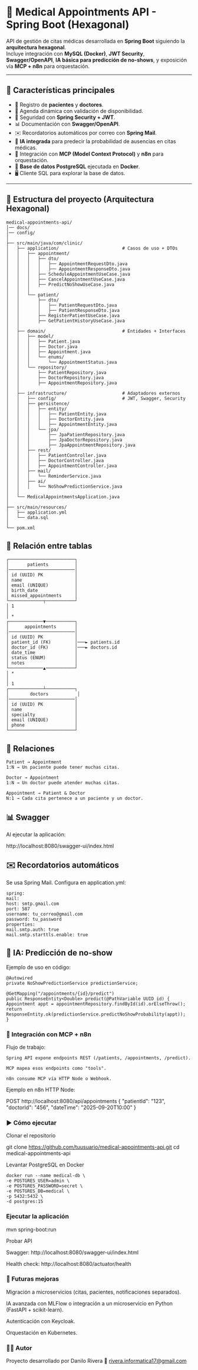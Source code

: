 # 🏥 Medical Appointments API - Spring Boot (Hexagonal)

API de gestión de citas médicas desarrollada en **Spring Boot** siguiendo la **arquitectura hexagonal**.  
Incluye integración con **MySQL (Docker)**, **JWT Security**, **Swagger/OpenAPI**, **IA básica para predicción de no-shows**, y exposición vía **MCP + n8n** para orquestación.

---

## 🚀 Características principales

- 📌 Registro de **pacientes** y **doctores**.
- 📅 Agenda dinámica con validación de disponibilidad.
- 🔐 Seguridad con **Spring Security + JWT**.
- 📊 Documentación con **Swagger/OpenAPI**.
- ✉️ Recordatorios automáticos por correo con **Spring Mail**.
- 🤖 **IA integrada** para predecir la probabilidad de ausencias en citas médicas.
- 🔗 Integración con **MCP (Model Context Protocol)** y **n8n** para orquestación.
- 🐘 **Base de datos PostgreSQL** ejecutada en **Docker**.
- 🖥️ Cliente SQL para explorar la base de datos.

---



## 📂 Estructura del proyecto (Arquitectura Hexagonal)

```plaintext
medical-appointments-api/
│── docs/
│── config/
│
├── src/main/java/com/clinic/
│   ├── application/                        # Casos de uso + DTOs
│   │   ├── appointment/
│   │   │   ├── dto/
│   │   │   │   ├── AppointmentRequestDto.java
│   │   │   │   ├── AppointmentResponseDto.java
│   │   │   ├── ScheduleAppointmentUseCase.java
│   │   │   ├── CancelAppointmentUseCase.java
│   │   │   ├── PredictNoShowUseCase.java
│   │   │
│   │   └── patient/
│   │       ├── dto/
│   │       │   ├── PatientRequestDto.java
│   │       │   ├── PatientResponseDto.java
│   │       ├── RegisterPatientUseCase.java
│   │       ├── GetPatientHistoryUseCase.java
│   │
│   ├── domain/                             # Entidades + Interfaces
│   │   ├── model/
│   │   │   ├── Patient.java
│   │   │   ├── Doctor.java
│   │   │   ├── Appointment.java
│   │   │   └── enums/
│   │   │       └── AppointmentStatus.java
│   │   └── repository/
│   │       ├── PatientRepository.java
│   │       ├── DoctorRepository.java
│   │       ├── AppointmentRepository.java
│   │
│   ├── infrastructure/                     # Adaptadores externos
│   │   ├── config/                         # JWT, Swagger, Security
│   │   ├── persistence/
│   │   │   ├── entity/
│   │   │   │   ├── PatientEntity.java
│   │   │   │   ├── DoctorEntity.java
│   │   │   │   ├── AppointmentEntity.java
│   │   │   └── jpa/
│   │   │       ├── JpaPatientRepository.java
│   │   │       ├── JpaDoctorRepository.java
│   │   │       ├── JpaAppointmentRepository.java
│   │   ├── rest/
│   │   │   ├── PatientController.java
│   │   │   ├── DoctorController.java
│   │   │   ├── AppointmentController.java
│   │   ├── mail/
│   │   │   └── ReminderService.java
│   │   ├── ai/
│   │   │   └── NoShowPredictionService.java
│   │
│   └── MedicalAppointmentsApplication.java
│
├── src/main/resources/
│   ├── application.yml
│   └── data.sql
│
└── pom.xml
```

## 📌 Relación entre tablas
```
┌─────────────────────────┐
│       patients          │
│─────────────────────────│
│ id (UUID) PK            │
│ name                    │
│ email (UNIQUE)          │
│ birth_date              │
│ missed_appointments     │
└─────────────┬───────────┘
│ 1
│
│ *
┌─────────────▼───────────┐
│      appointments       │
│─────────────────────────│
│ id (UUID) PK            │
│ patient_id (FK)         │───► patients.id
│ doctor_id (FK)          │───► doctors.id
│ date_time               │
│ status (ENUM)           │
│ notes                   │
└─────────────▲───────────┘
│ *
│
│ 1
┌─────────────┴───────────┐
│        doctors           │
│─────────────────────────│
│ id (UUID) PK            │
│ name                    │
│ specialty               │
│ email (UNIQUE)          │
│ phone                   │
└─────────────────────────┘
```

## 🔗 Relaciones
```
Patient → Appointment
1:N → Un paciente puede tener muchas citas.

Doctor → Appointment
1:N → Un doctor puede atender muchas citas.

Appointment → Patient & Doctor
N:1 → Cada cita pertenece a un paciente y un doctor.
```

## 📊 Swagger

Al ejecutar la aplicación:

http://localhost:8080/swagger-ui/index.html

## ✉️ Recordatorios automáticos

Se usa Spring Mail. Configura en application.yml:
```
spring:
mail:
host: smtp.gmail.com
port: 587
username: tu_correo@gmail.com
password: tu_password
properties:
mail.smtp.auth: true
mail.smtp.starttls.enable: true
```
## 🤖 IA: Predicción de no-show

Ejemplo de uso en código:
```
@Autowired
private NoShowPredictionService predictionService;

@GetMapping("/appointments/{id}/predict")
public ResponseEntity<Double> predict(@PathVariable UUID id) {
Appointment appt = appointmentRepository.findById(id).orElseThrow();
return ResponseEntity.ok(predictionService.predictNoShowProbability(appt));
}
```
### 🔗 Integración con MCP + n8n
Flujo de trabajo:
```
Spring API expone endpoints REST (/patients, /appointments, /predict).

MCP mapea esos endpoints como "tools".

n8n consume MCP vía HTTP Node o Webhook.
```
Ejemplo en n8n HTTP Node:

POST http://localhost:8080/api/appointments
{
"patientId": "123",
"doctorId": "456",
"dateTime": "2025-09-20T10:00"
}

### ▶️ Cómo ejecutar

Clonar el repositorio

git clone https://github.com/tuusuario/medical-appointments-api.git
cd medical-appointments-api


Levantar PostgreSQL en Docker
```
docker run --name medical-db \
-e POSTGRES_USER=admin \
-e POSTGRES_PASSWORD=secret \
-e POSTGRES_DB=medical \
-p 5432:5432 \
-d postgres:15
```

### Ejecutar la aplicación

mvn spring-boot:run


Probar API

Swagger: http://localhost:8080/swagger-ui/index.html

Health check: http://localhost:8080/actuator/health

### 📌 Futuras mejoras

Migración a microservicios (citas, pacientes, notificaciones separados).

IA avanzada con MLFlow o integración a un microservicio en Python (FastAPI + scikit-learn).

Autenticación con Keycloak.

Orquestación en Kubernetes.

### 👨‍💻 Autor

Proyecto desarrollado por Danilo Rivera
📧 rivera.informatica17@gmail.com


